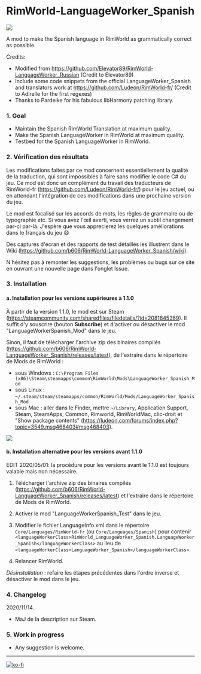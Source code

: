 # RimWorld-LanguageWorker_Spanish
![]( https://raw.githubusercontent.com/wiki/b606/RimWorld-LanguageWorker_Spanish/images/LWKR_Spanish_Mod_banner.png)

A mod to make the Spanish language in RimWorld as grammatically correct as possible.

Credits:
 - Modified from https://github.com/Elevator89/RimWorld-LanguageWorker_Russian
   (Credit to Elevator89)
 - Include some code snippets from the official LanguageWorker_Spanish and translators work at
   https://github.com/Ludeon/RimWorld-fr/ (Credit to Adirelle for the first regexes)
 - Thanks to Pardeike for his fabulous libHarmony patching library.

### 1. Goal
 - Maintain the Spanish RimWorld Translation at maximum quality.
 - Make the Spanish LanguageWorker in RimWorld at maximum quality.
 - Testbed for the Spanish LanguageWorker in RimWorld.
 
### 2. Vérification des résultats

Les modifications faites par ce mod concernent essentiellement la qualité de la traduction, qui sont impossibles à faire sans modifier le code C# du jeu. Ce mod est donc un complément du travail des traducteurs de RimWorld-fr (https://github.com/Ludeon/RimWorld-fr/) pour le jeu actuel, ou en attendant l'intégration de ces modifications dans une prochaine version du jeu.

Le mod est focalisé sur les accords de mots, les règles de grammaire ou de typographie etc. Si vous avez l'œil averti, vous verrez un subtil changement par-ci par-là. J'espère que vous apprecierez les quelques améliorations dans le français du jeu :smile:

Des captures d'écran et des rapports de test détaillés les illustrent dans le Wiki (https://github.com/b606/RimWorld-LanguageWorker_Spanish/wiki).

N'hésitez pas à remonter les suggestions, les problèmes ou bugs sur ce site en ouvrant une nouvelle page dans l'onglet Issue.

### 3. Installation

#### a. Installation pour les versions supérieures à 1.1.0

À partir de la version 1.1.0, le mod est sur Steam (https://steamcommunity.com/sharedfiles/filedetails/?id=2081845369). Il suffit d'y souscrire (bouton **Subscribe**) et d'activer ou désactiver le mod "LanguageWorkerSpanish_Mod" dans le jeu.

Sinon, il faut de télécharger l'archive zip des binaires compilés (https://github.com/b606/RimWorld-LanguageWorker_Spanish/releases/latest), de l'extraire dans le répertoire de Mods de RimWorld :

 - sous Windows : `C:\Program Files (x86)\Steam\steamapps\common\RimWorld\Mods\LanguageWorker_Spanish_Mod`
 - sous Linux : `~/.steam/steam/steamapps/common/RimWorld/Mods/LanguageWorker_Spanish_Mod`
 - sous Mac : aller dans le Finder, mettre `~/Library`, Application Support, Steam, SteamApps, Common, Rimworld, RimWorldMac, clic-droit et "Show package contents" (https://ludeon.com/forums/index.php?topic=3549.msg468403#msg468403).

![]( https://raw.githubusercontent.com/wiki/b606/RimWorld-LanguageWorker_Spanish/images/LWKR_Spanish_Mod_folders.png)
 
#### b. Installation alternative pour les versions avant 1.1.0

EDIT 2020/05/01: la procédure pour les versions avant le 1.1.0 est toujours valable mais non nécessaire.

  1. Télécharger l'archive zip des binaires compilés (https://github.com/b606/RimWorld-LanguageWorker_Spanish/releases/latest) et l'extraire dans le répertoire de Mods de RimWorld.
 
  2. Activer le mod "LanguageWorkerSpanish_Test" dans le jeu.
    
  3. Modifier le fichier LanguageInfo.xml dans le répertoire `Core/Languages/RimWorld-fr` (ou `Core/Languages/Spanish`) pour contenir `<languageWorkerClass>RimWorld_LanguageWorker_Spanish.LanguageWorker_Spanish</languageWorkerClass>` au lieu de `<languageWorkerClass>LanguageWorker_Spanish</languageWorkerClass>`.
   
  4. Relancer RimWorld.
 
  *Désinstallation* : refaire les étapes précédentes dans l'ordre inverse et désactiver le mod dans le jeu.
 
### 4. Changelog

2020/11/14.
  - MaJ de la description sur Steam.
  
### 5. Work in progress

  - Any suggestion is welcome.
 
---
[![ko-fi](https://www.ko-fi.com/img/githubbutton_sm.svg)](https://ko-fi.com/Z8Z51KQ21)
